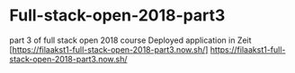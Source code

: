 # Full-stack-open-2018-part3
part 3 of full stack open 2018 course
Deployed application in Zeit [https://filaakst1-full-stack-open-2018-part3.now.sh/] https://filaakst1-full-stack-open-2018-part3.now.sh/